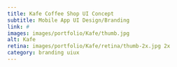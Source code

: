 ```yaml
---
title: Kafe Coffee Shop UI Concept
subtitle: Mobile App UI Design/Branding
link: #
images: images/portfolio/Kafe/thumb.jpg
alt: Kafe
retina: images/portfolio/Kafe/retina/thumb-2x.jpg 2x
category: branding uiux
---
```

